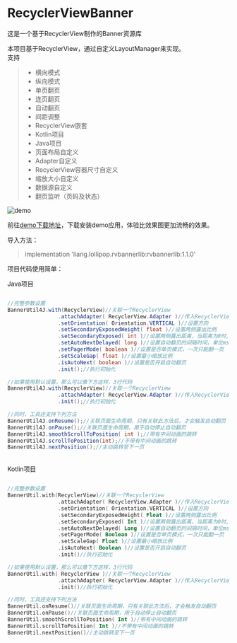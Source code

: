 # RecyclerViewBanner
这是一个基于RecyclerView制作的Banner资源库

本项目基于RecyclerView，通过自定义LayoutManager来实现。<br>
支持
 > * 横向模式
 > * 纵向模式
 > * 单页翻页
 > * 连页翻页
 > * 自动翻页
 > * 间距调整
 > * RecyclerView嵌套
 > * Kotlin项目
 > * Java项目
 > * 页面布局自定义
 > * Adapter自定义
 > * RecyclerView容器尺寸自定义
 > * 缩放大小自定义
 > * 数据源自定义
 > * 翻页监听（页码及状态）


![demo](https://raw.githubusercontent.com/Mr-XiaoLiang/RecyclerViewBanner/master/video/demo.gif)

前往[demo下载地址](https://github.com/Mr-XiaoLiang/RecyclerViewBanner/releases/)，下载安装demo应用，体验比效果图更加流畅的效果。

导入方法：
> implementation 'liang.lollipop.rvbannerlib:rvbannerlib:1.1.0'

项目代码使用简单：<br>

Java项目

``` java

//完整参数设置
BannerUtil4J.with(RecyclerView)//关联一个RecyclerView
                .attachAdapter( RecyclerView.Adapter )//传入RecyclerView的Adapter
                .setOrientation( Orientation.VERTICAL )//设置方向
                .setSecondaryExposedWeight( float )//设置两侧露出比例
                .setSecondaryExposed( int )//设置两侧露出距离，当距离为0时,上一行比例生效
                .setAutoNextDelayed( long )//设置自动翻页的间隔时间，单位ms
                .setPagerMode( boolean )//设置是否单页模式，一次只能翻一页
                .setScaleGap( float )//设置最小缩放比例
                .isAutoNext( boolean )//设置是否开启自动翻页
                .init();//执行初始化

//如果使用默认设置，那么可以像下方这样，3行代码
BannerUtil4J.with(RecyclerView)//关联一个RecyclerView
                .attachAdapter( RecyclerView.Adapter )//传入RecyclerView的Adapter
                .init();//执行初始化

//同时，工具还支持下列方法
BannerUtil4J.onResume();//关联页面生命周期，只有关联此方法后，才会触发自动翻页
BannerUtil4J.onPause();//关联页面生命周期，用于自动停止自动翻页
BannerUtil4J.smoothScrollToPosition( int );//带有中间动画的跳转
BannerUtil4J.scrollToPosition(int);//不带有中间动画的跳转
BannerUtil4J.nextPosition();//主动跳转至下一页

```

<br>
Kotlin项目 <br>

``` kotlin

//完整参数设置
BannerUtil.with(RecyclerView)//关联一个RecyclerView
                .attachAdapter( RecyclerView.Adapter )//传入RecyclerView的Adapter
                .setOrientation( Orientation.VERTICAL )//设置方向
                .setSecondaryExposedWeight( Float )//设置两侧露出比例
                .setSecondaryExposed( Int )//设置两侧露出距离，当距离为0时,上一行比例生效
                .setAutoNextDelayed( Long )//设置自动翻页的间隔时间，单位ms
                .setPagerMode( Boolean )//设置是否单页模式，一次只能翻一页
                .setScaleGap( Float )//设置最小缩放比例
                .isAutoNext( Boolean )//设置是否开启自动翻页
                .init()//执行初始化

//如果使用默认设置，那么可以像下方这样，3行代码
BannerUtil.with( RecyclerView )//关联一个RecyclerView
                .attachAdapter( RecyclerView.Adapter )//传入RecyclerView的Adapter
                .init()//执行初始化

//同时，工具还支持下列方法
BannerUtil.onResume()//关联页面生命周期，只有关联此方法后，才会触发自动翻页
BannerUtil.onPause()//关联页面生命周期，用于自动停止自动翻页
BannerUtil.smoothScrollToPosition( Int )//带有中间动画的跳转
BannerUtil.scrollToPosition( Int )//不带有中间动画的跳转
BannerUtil.nextPosition()//主动跳转至下一页

```

<br>


